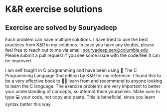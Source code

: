 # K&R exercise solutions

## Exercise are solved by Souryadeep

Each problem can have multiple solutions. I have tried to use the best practices from K&R in my solutions.
In case you have any doubts, please feel free to reach out to me via email: souryadeep.sen@columbia.edu
Please submit a pull request if you see some issue with the code/feel it can be improved.

I am self taught in C programming and have been using 📖 The C Programming Language 2nd edition by K&R for my reference. I found this to be a very effective book to 👨‍🎓 learn from and recommend to anyone looking to learn the C language. The exercise problems are very important to better your understanding of concepts, so attempt them yourselves. Make sure to type 💻 your code, not copy and paste. This is beneficial, since you learn syntax better this way.
